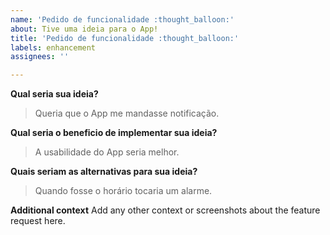 ```yaml
---
name: 'Pedido de funcionalidade :thought_balloon:'
about: Tive uma ideia para o App!
title: 'Pedido de funcionalidade :thought_balloon:'
labels: enhancement
assignees: ''

---
```


**Qual seria sua ideia?**
> Queria que o App me mandasse notificação.

**Qual seria o beneficio de implementar sua ideia?**
> A usabilidade do App seria melhor.

**Quais seriam as alternativas para sua ideia?**
> Quando fosse o horário tocaria um alarme.

**Additional context**
Add any other context or screenshots about the feature request here.
